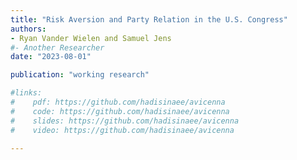 ```yaml
---
title: "Risk Aversion and Party Relation in the U.S. Congress"
authors:
- Ryan Vander Wielen and Samuel Jens
#- Another Researcher
date: "2023-08-01"

publication: "working research"

#links:
#    pdf: https://github.com/hadisinaee/avicenna
#    code: https://github.com/hadisinaee/avicenna
#    slides: https://github.com/hadisinaee/avicenna
#    video: https://github.com/hadisinaee/avicenna

---
```



